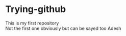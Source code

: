 # Trying-github
This is my first repository
<br>
Not the first one obviously 
but can be sayed too
Adesh